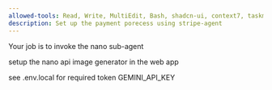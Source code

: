 ```yaml
---
allowed-tools: Read, Write, MultiEdit, Bash, shadcn-ui, context7, taskmaster-ai, stripe, firebase
description: Set up the payment porecess using stripe-agent
---
```

Your job is to invoke the nano sub-agent

setup the nano api image generator in the web app


see .env.local for required token 
GEMINI_API_KEY